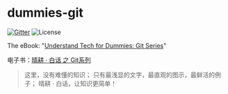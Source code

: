 # dummies-git

[![Gitter](https://badges.gitter.im/morningspace/community.svg)](https://gitter.im/morningspace/community?utm_source=badge&utm_medium=badge&utm_campaign=pr-badge)
![License](https://img.shields.io/badge/license-MIT-000000.svg)

The eBook: "[Understand Tech for Dummies: Git Series](https://morningspace.github.io/dummies-git/pages)"

电子书：[晴耕 · 白话 之 Git系列](https://morningspace.github.io/dummies-git/pages)

> 这里，没有难懂的知识；
> 只有最浅显的文字，最直观的图示，最鲜活的例子；
> 晴耕 · 白话，让知识更简单！
